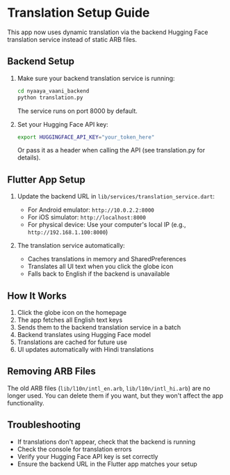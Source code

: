 # Translation Setup Guide

This app now uses dynamic translation via the backend Hugging Face translation service instead of static ARB files.

## Backend Setup

1. Make sure your backend translation service is running:
   ```bash
   cd nyaaya_vaani_backend
   python translation.py
   ```
   The service runs on port 8000 by default.

2. Set your Hugging Face API key:
   ```bash
   export HUGGINGFACE_API_KEY="your_token_here"
   ```
   Or pass it as a header when calling the API (see translation.py for details).

## Flutter App Setup

1. Update the backend URL in `lib/services/translation_service.dart`:
   - For Android emulator: `http://10.0.2.2:8000`
   - For iOS simulator: `http://localhost:8000`
   - For physical device: Use your computer's local IP (e.g., `http://192.168.1.100:8000`)

2. The translation service automatically:
   - Caches translations in memory and SharedPreferences
   - Translates all UI text when you click the globe icon
   - Falls back to English if the backend is unavailable

## How It Works

1. Click the globe icon on the homepage
2. The app fetches all English text keys
3. Sends them to the backend translation service in a batch
4. Backend translates using Hugging Face model
5. Translations are cached for future use
6. UI updates automatically with Hindi translations

## Removing ARB Files

The old ARB files (`lib/l10n/intl_en.arb`, `lib/l10n/intl_hi.arb`) are no longer used. You can delete them if you want, but they won't affect the app functionality.

## Troubleshooting

- If translations don't appear, check that the backend is running
- Check the console for translation errors
- Verify your Hugging Face API key is set correctly
- Ensure the backend URL in the Flutter app matches your setup

